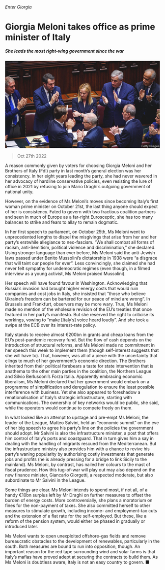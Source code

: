 ###### Enter Giorgia

# Giorgia Meloni takes office as prime minister of Italy 

##### She leads the most right-wing government since the war 

![image](images/20221029_EUP002.jpg) 

> Oct 27th 2022 

A reason commonly given by voters for choosing Giorgia Meloni and her Brothers of Italy (FdI) party in last month’s general election was her consistency. In her eight years leading the party, she had never wavered in her advocacy of hardline conservative policies, even resisting the lure of office in 2021 by refusing to join Mario Draghi’s outgoing government of national unity.

However, on the evidence of Ms Meloni’s moves since becoming Italy’s first woman prime minister on October 21st, the last thing anyone should expect of her is consistency. Fated to govern with two fractious coalition partners and seen in much of Europe as a far-right Eurosceptic, she has too many balances to strike and fears to allay to remain dogmatic.

In her first speech to parliament, on October 25th, Ms Meloni went to unprecedented lengths to dispel the misgivings that arise from her and her party’s erstwhile allegiance to neo-fascism. “We shall combat all forms of racism, anti-Semitism, political violence and discrimination,” she declared. Using stronger language than ever before, Ms Meloni said the anti-Jewish laws passed under Benito Mussolini’s dictatorship in 1938 were “a disgrace that will taint our people for ever”. Less convincingly, she claimed she had never felt sympathy for undemocratic regimes (even though, in a filmed interview as a young activist, Ms Meloni praised Mussolini).

Her speech will have found favour in Washington. Acknowledging that Russia’s invasion had brought higher energy costs that would ruin companies and cost jobs in Italy, she insisted that “those who believe Ukraine’s freedom can be bartered for our peace of mind are wrong”. In Brussels and Frankfurt, observers may be more wary. True, Ms Meloni made no mention of the wholesale revision of the EU’s treaties that once featured in her party’s manifesto. But she reserved the right to criticise its workings, vowing to “make [Italy’s] voice heard loudly”. And she took a swipe at the ECB over its interest-rate policy. 

Italy stands to receive almost €200bn in grants and cheap loans from the EU’s post-pandemic recovery fund. But the flow of cash depends on the introduction of structural reforms, and Ms Meloni made no commitment in her speech this week to implement them (though self-interest suggests that she will have to). That, however, was all of a piece with the uncertainty that clings to much of her government’s economic direction. The Brothers inherited from their political forebears a taste for state intervention that is anathema to the other main parties in the coalition, the Northern League and Silvio Berlusconi’s Forza Italia. Apparently embracing economic liberalism, Ms Meloni declared that her government would embark on a programme of simplification and deregulation to ensure the least possible interference with business. Yet she also appeared to foreshadow a renationalisation of Italy’s strategic infrastructure, starting with communications. The ownership of key networks would be public, she said, while the operators would continue to compete freely on them.

In what looked like an attempt to upstage and pre-empt Ms Meloni, the leader of the League, Matteo Salvini, held an “economic summit” on the eve of her big speech to agree his party’s line on the policies the government should adopt. Mr Salvini is also the infrastructure minister, a post that offers him control of Italy’s ports and coastguard. That in turn gives him a say in dealing with the handling of migrants rescued from the Mediterranean. But the infrastructure ministry also provides him with a chance to revive his party’s waning popularity by authorising costly investments that generate jobs and profits (he is already pressing for a bridge to link Sicily to the mainland). Ms Meloni, by contrast, has nailed her colours to the mast of fiscal prudence. How this tug-of-war will play out may also depend on the new finance minister, Giancarlo Giorgetti, a respected moderate, but also subordinate to Mr Salvini in the League.

Some things are clear. Ms Meloni intends to spend most, if not all, of a handy €10bn surplus left by Mr Draghi on further measures to offset the burden of energy costs. More controversially, she plans a moratorium on fines for the non-payment of taxes. She also committed herself to other measures to stimulate growth, including income- and employment-tax cuts and the extension of a flat rate for the self-employed. But these, like a reform of the pension system, would either be phased in gradually or introduced later.

Ms Meloni wants to open unexploited offshore-gas fields and remove bureaucratic obstacles to the development of renewables, particularly in the south. Both measures are bound to run into opposition, though. An important reason for the red tape surrounding wind and solar farms is that Italy’s mafias have proved adept at securing the contracts to build them. As Ms Meloni is doubtless aware, Italy is not an easy country to govern. ■

